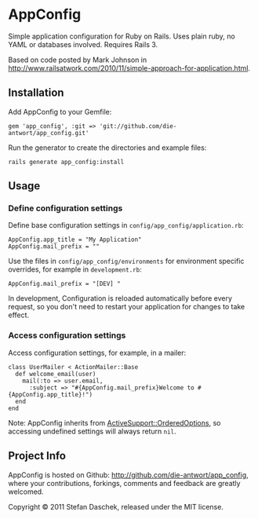 # AppConfig

Simple application configuration for Ruby on Rails. Uses plain ruby, no YAML or databases involved. Requires Rails 3.

Based on code posted by Mark Johnson in http://www.railsatwork.com/2010/11/simple-approach-for-application.html.


## Installation

Add AppConfig to your Gemfile:

    gem 'app_config', :git => 'git://github.com/die-antwort/app_config.git'

Run the generator to create the directories and example files:

    rails generate app_config:install


## Usage

### Define configuration settings

Define base configuration settings in `config/app_config/application.rb`:

    AppConfig.app_title = "My Application"
    AppConfig.mail_prefix = ""

Use the files in `config/app_config/environments` for environment specific overrides, for example in `development.rb`:

    AppConfig.mail_prefix = "[DEV] "

In development, Configuration is reloaded automatically before every request, so you don't need to restart your application for changes to take effect.

### Access configuration settings

Access configuration settings, for example, in a mailer:

    class UserMailer < ActionMailer::Base
      def welcome_email(user)
        mail(:to => user.email, 
          :subject => "#{AppConfig.mail_prefix}Welcome to #{AppConfig.app_title}!")
      end
    end

Note: AppConfig inherits from [ActiveSupport::OrderedOptions](http://api.rubyonrails.org/classes/ActiveSupport/OrderedOptions.html), so accessing undefined settings will always return `nil`.


## Project Info

AppConfig is hosted on Github: http://github.com/die-antwort/app_config, where your contributions, forkings, comments and feedback are greatly welcomed.

Copyright © 2011 Stefan Daschek, released under the MIT license.
